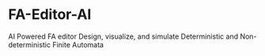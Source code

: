# FA-Editor-AI
AI Powered FA editor Design, visualize, and simulate Deterministic and Non-deterministic Finite Automata
